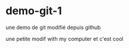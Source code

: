 # demo-git-1

une demo de git modifié depuis github

une petite modif with my computer et c'est  cool
